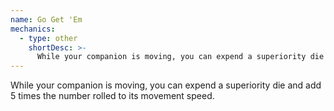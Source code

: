```yaml
---
name: Go Get 'Em
mechanics:
  - type: other
    shortDesc: >-
      While your companion is moving, you can expend a superiority die and add 5 times the number rolled to its movement speed.
---
```

While your companion is moving, you can expend a superiority die and add 5 times the number rolled to its movement speed.
